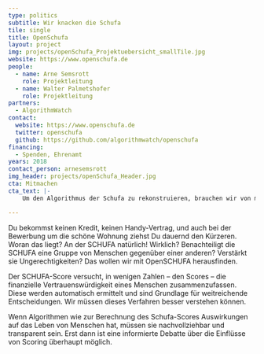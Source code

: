 ```yaml
---
type: politics
subtitle: Wir knacken die Schufa
tile: single
title: OpenSchufa
layout: project
img: projects/openSchufa_Projektuebersicht_smallTile.jpg
website: https://www.openschufa.de
people:
  - name: Arne Semsrott
    role: Projektleitung
  - name: Walter Palmetshofer
    role: Projektleitung
partners: 
  - AlgorithmWatch
contact:
  website: https://www.openschufa.de
  twitter: openschufa
  github: https://github.com/algorithmwatch/openschufa
financing:
  - Spenden, Ehrenamt
years: 2018
contact_person: arnesemsrott
img_header: projects/openSchufa_Header.jpg
cta: Mitmachen
cta_text: |-
    Um den Algorithmus der Schufa zu rekonstruieren, brauchen wir von möglichst vielen Menschen ihre Selbstauskunft. Spendet uns dafür eure Daten!

---
```

Du bekommst keinen Kredit, keinen Handy-Vertrag, und auch bei der Bewerbung um die schöne Wohnung ziehst Du dauernd den Kürzeren. Woran das liegt? An der SCHUFA natürlich! Wirklich? Benachteiligt die SCHUFA eine Gruppe von Menschen gegenüber einer anderen? Verstärkt sie Ungerechtigkeiten? Das wollen wir mit OpenSCHUFA herausfinden. 

Der SCHUFA-Score versucht, in wenigen Zahlen – den Scores – die finanzielle Vertrauenswürdigkeit eines Menschen zusammenzufassen. Diese werden automatisch ermittelt und sind Grundlage für weitreichende Entscheidungen. Wir müssen dieses Verfahren besser verstehen können.

Wenn Algorithmen wie zur Berechnung des Schufa-Scores Auswirkungen auf das Leben von Menschen hat, müssen sie nachvollziehbar und transparent sein. Erst dann ist eine informierte Debatte über die Einflüsse von Scoring überhaupt möglich.
